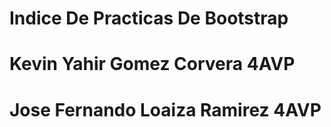 # Indice De Practicas De Bootstrap
<h1>Kevin Yahir Gomez Corvera 4AVP</h1>

<h1>Jose Fernando Loaiza Ramirez 4AVP</h1>



